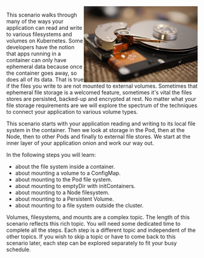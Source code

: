 <img align="right" src="./assets/art-wall-kittenprint-9Wq1HpghQ4A-unsplash.jpg" width="300">

This scenario walks through many of the ways your application can read and write to various filesystems and volumes on Kubernetes. Some developers have the notion that apps running in a container can only have ephemeral data because once the container goes away, so does all of its data. That is true if the files you write to are not mounted to external volumes. Sometimes that ephemeral file storage is a welcomed feature, sometimes it's vital the files stores are persisted, backed-up and encrypted at rest. No matter what your file storage requirements are we will explore the spectrum of the techniques to connect your application to various volume types.

This scenario starts with your application reading and writing to its local file system in the container. Then we look at storage in the Pod, then at the Node, then to other Pods and finally to external file stores. We start at the inner layer of your application onion and work our way out.

In the following steps you will learn:

- about the file system inside a container.
- about mounting a volume to a ConfigMap.
- about mounting to the Pod file system.
- about mounting to emptyDir with initContainers.
- about mounting to a Node filesystem.
- about mounting to a Persistent Volume.
- about mounting to a file system outside the cluster.

Volumes, filesystems, and mounts are a complex topic. The length of this scenario reflects this rich topic. You will need some dedicated time to complete all the steps. Each step is a different topic and independent of the other topics. If you wish to skip a topic or have to come back to this scenario later, each step can be explored separately to fit your busy schedule.
